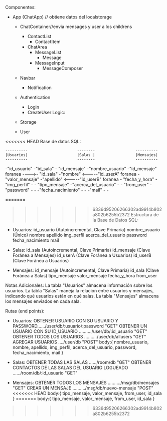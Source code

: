 Componentes:
- App (ChatApp) // obtiene datos del localstorage

  - ChatContainer//envia mensages y user a los childrens
    - ContactList
      - ContactItem
    - ChatArea
      - MessageList
        - Message
      - MessageInput
        - MessageComposer

  - Navbar
    - Notification

  - Authentication
    - Login
    - CreateUser
Logic:
  - Storage
  - User

<<<<<<< HEAD
Base de datos SQL:

    ----------                      --------                  ----------
    |Usuarios|                      |Salas |                  |Mensajes|
    ----------                      --------                  ----------
-"id_usuario"                      -"id_sala"                 - "id_mensaje"
-"nombre_usuario"                  -"id_mensaje" foranea ---->- "id_sala" 
-"nombre"                     <-----"id_userA"   foranea      - "valor_mensaje"
-"apellido"                   <-----"id_userB"   foranea      - "fecha_y_hora"
-"img_perfil"                      -                          - "tipo_mensaje"
-"acerca_del_usuario"              -                          - "from_user"
-"password"                        -                          -
-"fecha_nacimiento"                -                          -
-"mail"                            -                          -

=======
>>>>>>> 6336d95206266302ad9914b802a802b6255b2372
Estructura de la Base de Datos SQL:
- Usuarios:
    id_usuario (Autoincremental, Clave Primaria)
    nombre_usuario (Único)
    nombre
    apellido
    img_perfil
    acerca_del_usuario
    password
    fecha_nacimiento
    mail

- Salas:
    id_sala (Autoincremental, Clave Primaria)
    id_mensaje (Clave Foránea a Mensajes)
    id_userA (Clave Foránea a Usuarios)
    id_userB (Clave Foránea a Usuarios)

- Mensajes:
    id_mensaje (Autoincremental, Clave Primaria)
    id_sala (Clave Foránea a Salas)
    tipo_mensaje
    valor_mensaje
    fecha_y_hora
    from_user
    
Notas Adicionales:
La tabla "Usuarios" almacena información sobre los usuarios.
La tabla "Salas" maneja la relación entre usuarios y mensajes, indicando qué usuarios están en qué salas.
La tabla "Mensajes" almacena los mensajes enviados en cada sala.

Rutas (end points):
  - Usuarios:
      OBTENER USUARIO CON SU USUARIO Y PASSWORD....../user/db/:usuario/:password         "GET"
      OBTENER UN USUARIO CON SU ID_USUARIO ........../user/db/:id_usuario                "GET"
      OBTENER TODOS LOS USUARIOS           ........../user/db/allusers                   "GET"
      AGREGAR USUARIOS                     ..../user/db                                  "POST"
          body:{ nombre_usuario, nombre, apellido, img_perfil, acerca_del_usuario, password, fecha_nacimiento, mail }

  - Salas:
      OBTENER TODAS LAS SALAS                             ....../room/db                  "GET"
      OBTENER CONTACTOS DE LAS SALAS DEL USUARIO LOGUEADO ....../room/db/:id_usuario      "GET"

  - Mensajes:
    OBTENER TODOS LOS MENSAJES             ........../msg/db/mensajes                     "GET"
    CREAR UN MENSAJE                       ........../msg/db/nuevo-mensaje                "POST"
<<<<<<< HEAD
          body:{ tipo_mensaje, valor_mensaje, from_user, id_sala }
=======
          body:{ tipo_mensaje, valor_mensaje, from_user, id_sala }
>>>>>>> 6336d95206266302ad9914b802a802b6255b2372
